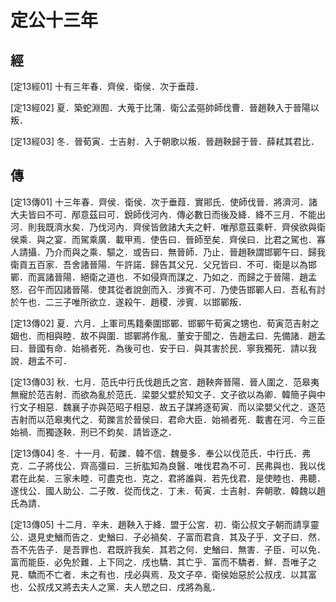 # 定公十三年

## 經 <a name="11Ding13Jing"></a>

<a name="11Ding13Jing01">[定13經01]</a> 十有三年春．齊侯．衛侯．次于垂葭．

<a name="11Ding13Jing02">[定13經02]</a> 夏．築蛇淵囿．大蒐于比蒲．衛公孟彄帥師伐曹．晉趙鞅入于晉陽以叛．

<a name="11Ding13Jing03">[定13經03]</a> 冬．晉荀寅．士吉射．入于朝歌以叛．晉趙鞅歸于晉．薛弒其君比．

## 傳 <a name="11Ding13Zhuan"></a>

<a name="11Ding13Zhuan01">[定13傳01]</a> 十三年春．齊侯．衛侯．次于垂葭．實郥氏．使師伐晉．將濟河．諸大夫皆曰不可．邴意茲曰可．銳師伐河內．傳必數日而後及絳．絳不三月．不能出河．則我既濟水矣．乃伐河內．齊侯皆斂諸大夫之軒．唯邴意茲乘軒．齊侯欲與衛侯乘．與之宴．而駕乘廣．載甲焉．使告曰．晉師至矣．齊侯曰．比君之駕也．寡人請攝．乃介而與之乘．驅之．或告曰．無晉師．乃止．晉趙鞅謂邯鄲午曰．歸我衛貢五百家．吾舍諸晉陽．午許諾．歸告其父兄．父兄皆曰．不可．衛是以為邯鄲．而寘諸晉陽．絕衛之道也．不如侵齊而謀之．乃如之．而歸之于晉陽．趙孟怒．召午而囚諸晉陽．使其從者說劍而入．涉賓不可．乃使告邯鄲人曰．吾私有討於午也．二三子唯所欲立．遂殺午．趙稷．涉賓．以邯鄲叛．

<a name="11Ding13Zhuan02">[定13傳02]</a> 夏．六月．上軍司馬籍秦圍邯鄲．邯鄲午荀寅之甥也．荀寅范吉射之姻也．而相與睦．故不與圍．邯鄲將作亂．董安于聞之．告趙孟曰．先備諸．趙孟曰．晉國有命．始禍者死．為後可也．安于曰．與其害於民．寧我獨死．請以我說．趙孟不可．

<a name="11Ding13Zhuan03">[定13傳03]</a> 秋．七月．范氏中行氏伐趙氏之宮．趙鞅奔晉陽．晉人圍之．范皋夷無寵於范吉射．而欲為亂於范氏．梁嬰父嬖於知文子．文子欲以為卿．韓簡子與中行文子相惡．魏襄子亦與范昭子相惡．故五子謀將逐荀寅．而以梁嬰父代之．逐范吉射而以范皋夷代之．荀躒言於晉侯曰．君命大臣．始禍者死．載書在河．今三臣始禍．而獨逐鞅．刑已不鈞矣．請皆逐之．

<a name="11Ding13Zhuan04">[定13傳04]</a> 冬．十一月．荀躒．韓不信．魏曼多．奉公以伐范氏．中行氏．弗克．二子將伐公．齊高彊曰．三折肱知為良醫．唯伐君為不可．民弗與也．我以伐君在此矣．三家未睦．可盡克也．克之．君將誰與．若先伐君．是使睦也．弗聽．遂伐公．國人助公．二子敗．從而伐之．丁未．荀寅．士吉射．奔朝歌．韓魏以趙氏為請．

<a name="11Ding13Zhuan05">[定13傳05]</a> 十二月．辛未．趙鞅入于絳．盟于公宮．初．衛公叔文子朝而請享靈公．退見史鰌而告之．史鰌曰．子必禍矣．子富而君貪．其及子乎．文子曰．然．吾不先告子．是吾罪也．君既許我矣．其若之何．史鰌曰．無害．子臣．可以免．富而能臣．必免於難．上下同之．戌也驕．其亡乎．富而不驕者．鮮．吾唯子之見．驕而不亡者．未之有也．戌必與焉．及文子卒．衛侯始惡於公叔戌．以其富也．公叔戌又將去夫人之黨．夫人愬之曰．戌將為亂．

